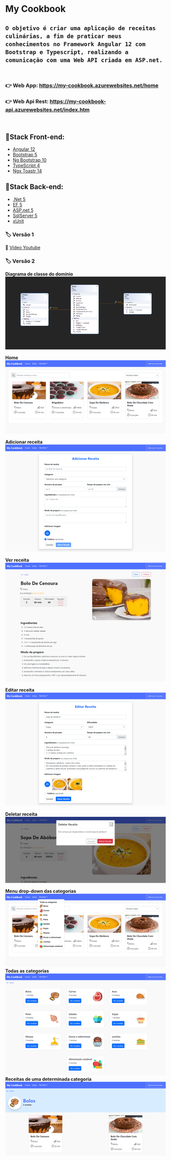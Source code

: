 # **My Cookbook**

## `O objetivo é criar uma aplicação de receitas culinárias, a fim de praticar meus conhecimentos no Framework Angular 12 com Bootstrap e Typescript, realizando a comunicação com uma Web API criada em ASP.net.`

<br>

### 👉 **Web App:** https://my-cookbook.azurewebsites.net/home

### 👉 **Web Api Rest:** https://my-cookbook-api.azurewebsites.net/index.htm

<br>

## 📌**Stack Front-end:**

- [Angular 12](https://angular.io/)
- [Bootstrap 5](https://getbootstrap.com/)
- [Ng Bootstrap 10](https://ng-bootstrap.github.io/#/home)
- [TypeScript 4](https://www.typescriptlang.org/)
- [Ngx Toastr 14](https://github.com/scttcper/ngx-toastr)

## 📌**Stack Back-end:**

- [.Net 5](https://dotnet.microsoft.com/)
- [EF 5](https://github.com/dotnet/efcore)
- [ASP.net 5](https://dotnet.microsoft.com/apps/aspnet)
- [SqlServer 5](https://www.microsoft.com/pt-br/sql-server/sql-server-2019)
- [xUnit](https://xunit.net/)

### 🏷️ **Versão 1**

🎥 [Vídeo Youtube ](https://www.youtube.com/watch?v=3E-1YAEN120&t=1s)

### 🏷️ **Versão 2**

**Diagrama de classe do domínio**
![home](src/front-end/src/assets/diagrama-de-classe.png)

**Home**
![home](src/front-end/src/assets/home.png)

**Adicionar receita**
![create](src/front-end/src/assets/create-recipe.png)

**Ver receita**
![details](src/front-end/src/assets/details-recipe.png)

**Editar receita**
![editar](src/front-end/src/assets/edit-recipe.png)

**Deletar receita**
![delete](src/front-end/src/assets/delete-recipe.png)

**Menu drop-down das categorias**
![dropdown-categories](src/front-end/src/assets/dropdown-categories.png)
**Todas as categorias**
![categories](src/front-end/src/assets/categories.png)
**Receitas de uma determinada categoria**
![categories](src/front-end/src/assets/category-com-recipes.png)
